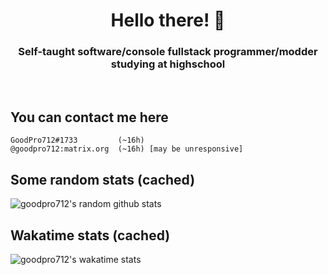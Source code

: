 <h1 align="center">Hello there! 👋</h1>
<h3 align="center">Self-taught software/console fullstack programmer/modder studying at highschool</h3>
<br>

## You can contact me here
```
GoodPro712#1733         (~16h)
@goodpro712:matrix.org  (~16h) [may be unresponsive]
```

## Some random stats (cached)
![goodpro712's random github stats](https://github-readme-stats.vercel.app/api?username=GoodPro712&custom_title=Random+GitHub+stats&show_icons=true&theme=gruvbox&hide_border=true&count_private=true&text_color=ffffdf)

## Wakatime stats (cached)
![goodpro712's wakatime stats](https://github-readme-stats.vercel.app/api/wakatime?username=@GoodPro712&range=last_7_days&custom_title=Wakatime+stats+for+the+last+week&layout=compact&theme=gruvbox&hide_border=true&text_color=ffffdf)
